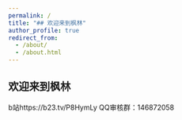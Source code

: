 ```yaml
---
permalink: /
title: "## 欢迎来到枫林"
author_profile: true
redirect_from: 
  - /about/
  - /about.html
---
```


## 欢迎来到枫林
b站https://b23.tv/P8HymLy
QQ审核群：146872058
